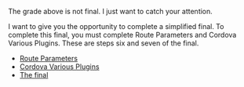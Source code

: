 The grade above is not final. I just want to catch your attention.

 I want to give you the opportunity to complete a simplified final. To
 complete this final, you must complete Route Parameters and Cordova
 Various Plugins. These are steps six and seven of the final.
 
 
 - [Route Parameters](http://www.ccalvert.net/books/CloudNotes/Assignments/RouteParameters.html)
 - [Cordova Various Plugins](http://www.ccalvert.net/books/CloudNotes/Assignments/CordovaVariousPlugins.html)
 - [The final](http://www.ccalvert.net/books/CloudNotes/Assignments/Prog272Final2015.html)
